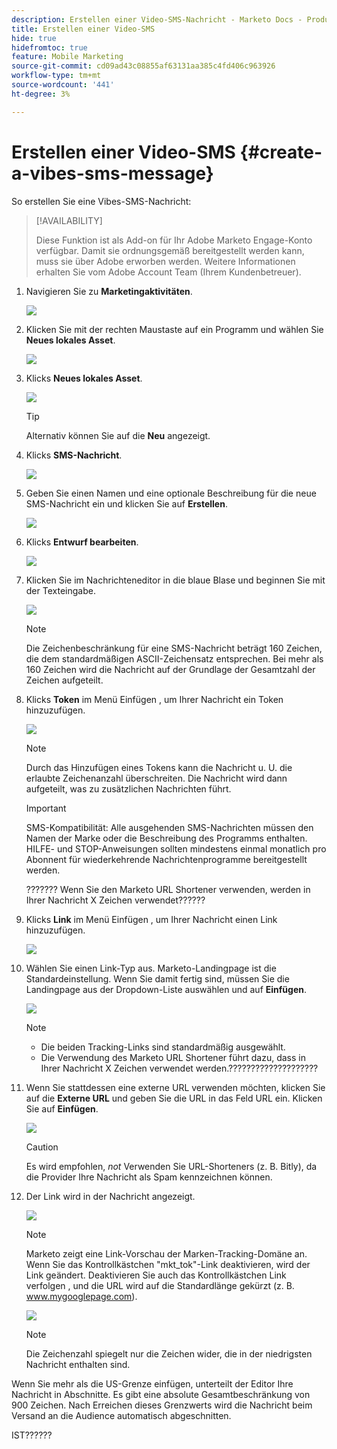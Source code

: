 ```yaml
---
description: Erstellen einer Video-SMS-Nachricht - Marketo Docs - Produktdokumentation
title: Erstellen einer Video-SMS
hide: true
hidefromtoc: true
feature: Mobile Marketing
source-git-commit: cd09ad43c08855af63131aa385c4fd406c963926
workflow-type: tm+mt
source-wordcount: '441'
ht-degree: 3%

---
```


# Erstellen einer Video-SMS {#create-a-vibes-sms-message}

So erstellen Sie eine Vibes-SMS-Nachricht:

>[!AVAILABILITY]
>
>Diese Funktion ist als Add-on für Ihr Adobe Marketo Engage-Konto verfügbar. Damit sie ordnungsgemäß bereitgestellt werden kann, muss sie über Adobe erworben werden. Weitere Informationen erhalten Sie vom Adobe Account Team (Ihrem Kundenbetreuer).

1. Navigieren Sie zu **Marketingaktivitäten**.

   ![](assets/mobile-right-click-hand.jpg)

1. Klicken Sie mit der rechten Maustaste auf ein Programm und wählen Sie **Neues lokales Asset**.

   ![](assets/mobile-right-click-hand.jpg)

1. Klicks **Neues lokales Asset**.

   ![](assets/new-local-asset-hand.jpg)

   >[!TIP]
   >
   >Alternativ können Sie auf die **Neu** angezeigt.

1. Klicks **SMS-Nachricht**.

   ![](assets/new-local-asset-selection-hand.jpg)

1. Geben Sie einen Namen und eine optionale Beschreibung für die neue SMS-Nachricht ein und klicken Sie auf **Erstellen**.

   ![](assets/new-sms-message-offer-ends-soon-hands.jpg)

1. Klicks **Entwurf bearbeiten**.

   ![](assets/edit-draft-hand.jpg)

1. Klicken Sie im Nachrichteneditor in die blaue Blase und beginnen Sie mit der Texteingabe.

   ![](assets/message-text-pencil.jpg)

   >[!NOTE]
   >
   >Die Zeichenbeschränkung für eine SMS-Nachricht beträgt 160 Zeichen, die dem standardmäßigen ASCII-Zeichensatz entsprechen. Bei mehr als 160 Zeichen wird die Nachricht auf der Grundlage der Gesamtzahl der Zeichen aufgeteilt.

1. Klicks **Token** im Menü Einfügen , um Ihrer Nachricht ein Token hinzuzufügen.

   ![](assets/add-token-real-hand.jpg)

   >[!NOTE]
   >
   >Durch das Hinzufügen eines Tokens kann die Nachricht u. U. die erlaubte Zeichenanzahl überschreiten. Die Nachricht wird dann aufgeteilt, was zu zusätzlichen Nachrichten führt.

   >[!IMPORTANT]
   >
   >SMS-Kompatibilität: Alle ausgehenden SMS-Nachrichten müssen den Namen der Marke oder die Beschreibung des Programms enthalten. HILFE- und STOP-Anweisungen sollten mindestens einmal monatlich pro Abonnent für wiederkehrende Nachrichtenprogramme bereitgestellt werden.

   ??????? Wenn Sie den Marketo URL Shortener verwenden, werden in Ihrer Nachricht X Zeichen verwendet??????

1. Klicks **Link** im Menü Einfügen , um Ihrer Nachricht einen Link hinzuzufügen.

   ![](assets/full-message-link-hand.jpg)

1. Wählen Sie einen Link-Typ aus. Marketo-Landingpage ist die Standardeinstellung. Wenn Sie damit fertig sind, müssen Sie die Landingpage aus der Dropdown-Liste auswählen und auf **Einfügen**.

   ![](assets/insert-link-real-hands.jpg)

   >[!NOTE]
   >
   >* Die beiden Tracking-Links sind standardmäßig ausgewählt.
   >* Die Verwendung des Marketo URL Shortener führt dazu, dass in Ihrer Nachricht X Zeichen verwendet werden.????????????????????

1. Wenn Sie stattdessen eine externe URL verwenden möchten, klicken Sie auf die **Externe URL** und geben Sie die URL in das Feld URL ein. Klicken Sie auf **Einfügen**.

   ![](assets/insert-link-url-hands.jpg)

   >[!CAUTION]
   >
   >Es wird empfohlen, _not_ Verwenden Sie URL-Shorteners (z. B. Bitly), da die Provider Ihre Nachricht als Spam kennzeichnen können.

1. Der Link wird in der Nachricht angezeigt.

   ![](assets/link-added.jpg)

   >[!NOTE]
   >
   >Marketo zeigt eine Link-Vorschau der Marken-Tracking-Domäne an. Wenn Sie das Kontrollkästchen &quot;mkt_tok&quot;-Link deaktivieren, wird der Link geändert. Deaktivieren Sie auch das Kontrollkästchen Link verfolgen , und die URL wird auf die Standardlänge gekürzt (z. B. www.mygooglepage.com).

   ![](assets/image2016-7-27-16-3a20-3a16.png)

   >[!NOTE]
   >
   >Die Zeichenzahl spiegelt nur die Zeichen wider, die in der niedrigsten Nachricht enthalten sind.

Wenn Sie mehr als die US-Grenze einfügen, unterteilt der Editor Ihre Nachricht in Abschnitte. Es gibt eine absolute Gesamtbeschränkung von 900 Zeichen. Nach Erreichen dieses Grenzwerts wird die Nachricht beim Versand an die Audience automatisch abgeschnitten.

IST??????
